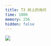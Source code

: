 ```yaml
---
title: T3 树上的询问
time: 1000
memory: 256
hidden: false
---
```


![](http://ww1.sinaimg.cn/large/618359cbgy1fl42uel9pij20wo10twn1.jpg)
